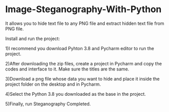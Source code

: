 # Image-Steganography-With-Python
It allows you to hide text file to any PNG file and extract hidden text file from PNG file.

Install and run the project:

1)I recommend you download Pyhton 3.8 and Pycharm editor to run the project.

2)After downloading the zip files, create a project in Pycharm and copy the codes and interface to it. Make sure the titles are the same.

3)Download a png file whose data you want to hide and place it inside the project folder on the desktop and in Pycharm.

4)Select the Python 3.8 you downloaded as the base in the project.

5)Finally, run Steganography Completed.
